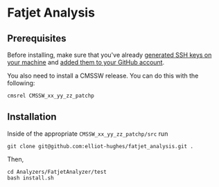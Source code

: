 # Fatjet Analysis

## Prerequisites
Before installing, make sure that you've already [generated SSH keys on your machine](https://help.github.com/articles/generating-a-new-ssh-key-and-adding-it-to-the-ssh-agent/) and [added them to your GitHub account](https://help.github.com/articles/adding-a-new-ssh-key-to-your-github-account/).

You also need to install a CMSSW release. You can do this with the following:
```
cmsrel CMSSW_xx_yy_zz_patchp
```

## Installation
Inside of the appropriate `CMSSW_xx_yy_zz_patchp/src` run
```
git clone git@github.com:elliot-hughes/fatjet_analysis.git .
```
Then,
```
cd Analyzers/FatjetAnalyzer/test
bash install.sh
```
